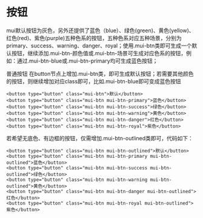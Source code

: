 # 按钮

mui默认按钮为灰色，另外还提供了蓝色（blue）、绿色(green)、黄色(yellow)、红色(red)、紫色(purple)五种色系的按钮，五种色系对应五种场景，分别为primary、success、warning、danger、royal；使用.mui-btn类即可生成一个默认按钮，继续添加.mui-btn-颜色值或.mui-btn-场景可生成对应色系的按钮，例如：通过.mui-btn-blue或.mui-btn-primary均可生成蓝色按钮；

普通按钮
在button节点上增加.mui-btn类，即可生成默认按钮；若需要其他颜色的按钮，则继续增加对应class即可，比如.mui-btn-blue即可变成蓝色按钮

```
<button type="button" class="mui-btn">默认</button>
<button type="button" class="mui-btn mui-btn-primary">蓝色</button>
<button type="button" class="mui-btn mui-btn-success">绿色</button>
<button type="button" class="mui-btn mui-btn-warning">黄色</button>
<button type="button" class="mui-btn mui-btn-danger">红色</button>
<button type="button" class="mui-btn mui-btn-royal">紫色</button> 
```
若希望无底色、有边框的按钮，仅需增加.mui-btn-outlined类即可，代码如下：

```
<button type="button" class="mui-btn mui-btn-outlined">默认</button>
<button type="button" class="mui-btn mui-btn-primary mui-btn-outlined">蓝色</button>
<button type="button" class="mui-btn mui-btn-success mui-btn-outlined">绿色</button>
<button type="button" class="mui-btn mui-btn-warning mui-btn-outlined">黄色</button>
<button type="button" class="mui-btn mui-btn-danger mui-btn-outlined">红色</button>
<button type="button" class="mui-btn mui-btn-royal mui-btn-outlined">紫色</button> 
```

